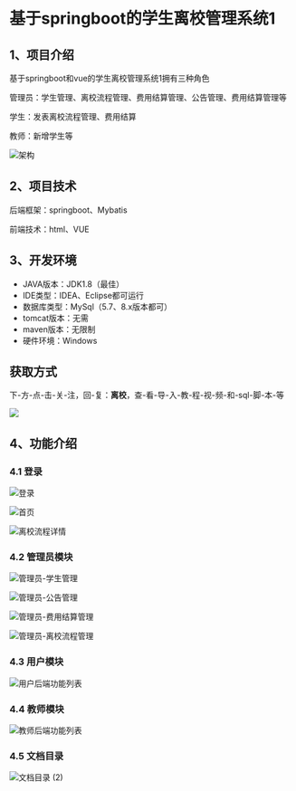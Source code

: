 # 基于springboot的学生离校管理系统1



## 1、项目介绍

基于springboot和vue的学生离校管理系统1拥有三种角色

管理员：学生管理、离校流程管理、费用结算管理、公告管理、费用结算管理等

学生：发表离校流程管理、费用结算

教师：新增学生等

![架构](https://www.codeshop.fun/Typora-Images/202402161608434.jpg)

## 2、项目技术

后端框架：springboot、Mybatis

前端技术：html、VUE

## 3、开发环境

- JAVA版本：JDK1.8（最佳）
- IDE类型：IDEA、Eclipse都可运行
- 数据库类型：MySql（5.7、8.x版本都可） 
- tomcat版本：无需
- maven版本：无限制
- 硬件环境：Windows

## 获取方式
下-方-点-击-关-注，回-复：**离校**，查-看-导-入-教-程-视-频-和-sql-脚-本-等

 ![](https://www.codeshop.fun/Typora-Images/202205281253739.png)
## 4、功能介绍

### 4.1 登录

![登录](https://www.codeshop.fun/Typora-Images/202402161609267.jpg)

![首页](https://www.codeshop.fun/Typora-Images/202402161610867.jpg)

![离校流程详情](https://www.codeshop.fun/Typora-Images/202402161610737.jpg)

### 4.2 管理员模块

![管理员-学生管理](https://www.codeshop.fun/Typora-Images/202402161610904.jpg)

![管理员-公告管理](https://www.codeshop.fun/Typora-Images/202402161610935.jpg)

![管理员-费用结算管理](https://www.codeshop.fun/Typora-Images/202402161610955.jpg)

![管理员-离校流程管理](https://www.codeshop.fun/Typora-Images/202402161610971.jpg)

### 4.3 用户模块

![用户后端功能列表](https://www.codeshop.fun/Typora-Images/202402161610212.jpg)

### 4.4 教师模块

![教师后端功能列表](https://www.codeshop.fun/Typora-Images/202402161610047.jpg)

### 4.5 文档目录

![文档目录 (2)](https://www.codeshop.fun/Typora-Images/202402161610873.jpg)






